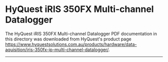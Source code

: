 # HyQuest iRIS 350FX Multi-channel Datalogger

The HyQuest iRIS 350FX Multi-channel Datalogger PDF documentation in this directory was downloaded from HyQuest's product page <https://www.hyquestsolutions.com.au/products/hardware/data-aquisition/iris-350fx-ip-multi-channel-datalogger/>.

---
